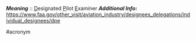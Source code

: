 ***Meaning*** :: <u>D</u>esignated <u>P</u>ilot <u>E</u>xaminer
***Additional Info:*** https://www.faa.gov/other_visit/aviation_industry/designees_delegations/individual_designees/dpe

#acronym